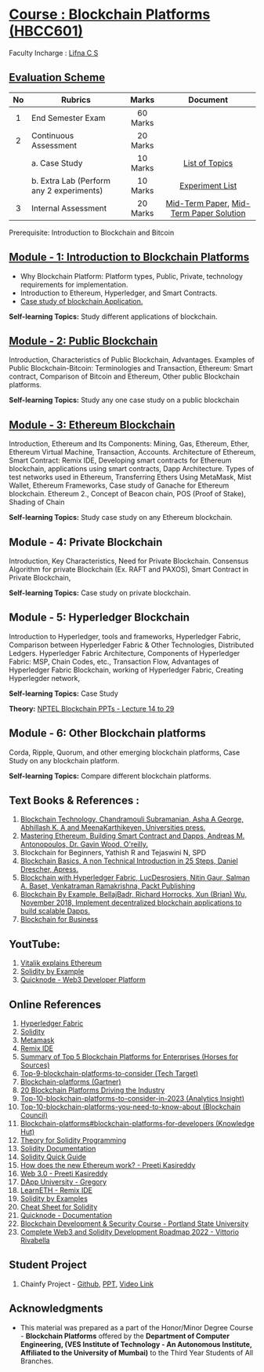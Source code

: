 # [Course : Blockchain Platforms (HBCC601)](https://drive.google.com/file/d/1Xg1zvJLgZRtb1hV_OyMsiTwiiQtl_i--/view?usp=drive_link)
Faculty Incharge : [Lifna C S](mailto:lifna.cs@ves.ac.in)

## [Evaluation Scheme](https://github.com/LifnaJos/HBCC601-Blockchain-Platforms/blob/main/PPT/BP_HD_Sem6_Scheme.pdf)
| No | Rubrics | Marks | Document |
| :--: | ------------------ | :----: | :--------:|
| 1 | End Semester Exam | 60 Marks | |
| 2 | Continuous Assessment | 20 Marks | |
|   | a. Case Study | 10 Marks | [List of Topics](https://github.com/LifnaJos/HBCC601-Blockchain-Platforms/blob/main/PPT/readme.md)|
|   | b. Extra Lab (Perform any 2 experiments) | 10 Marks | [Experiment List](https://github.com/LifnaJos/HBCC601-Blockchain-Platforms/blob/main/PPT/Experiment_List.md)|
| 3 | Internal Assessment | 20 Marks | [Mid-Term Paper](https://github.com/LifnaJos/HBCC601-Blockchain-Platforms/blob/main/PPT/BP_MT_Paper_Feb_2024.pdf), [Mid-Term Paper Solution](https://github.com/LifnaJos/HBCC601-Blockchain-Platforms/blob/main/PPT/BP_MT_Paper_Feb_2024_Solution.pdf) | |

Prerequisite: Introduction to Blockchain and Bitcoin

## [Module - 1:  Introduction to Blockchain Platforms](https://github.com/LifnaJos/HBCC601-Blockchain-Platforms/blob/main/PPT/M1_BP_HD.pdf)
* Why Blockchain Platform: Platform types, Public, Private, technology requirements for implementation.
* Introduction to Ethereum, Hyperledger, and Smart Contracts.
* [Case study of blockchain Application.](https://github.com/LifnaJos/HBCC601-Blockchain-Platforms/blob/main/PPT/Blockchain_CaseStudies.pdf)

**Self-learning Topics:** Study different applications of blockchain.

## [Module - 2: Public Blockchain](https://github.com/LifnaJos/HBCC601-Blockchain-Platforms/blob/main/PPT/M2_BP_HD.pdf)
Introduction, Characteristics of Public Blockchain, Advantages. Examples of Public Blockchain-Bitcoin: Terminologies and Transaction, Ethereum: Smart contract, Comparison of Bitcoin and Ethereum, Other public Blockchain platforms.

**Self-learning Topics:** Study any one case study on a public blockchain
  
## [Module - 3:  Ethereum Blockchain](https://github.com/LifnaJos/HBCC601-Blockchain-Platforms/blob/main/PPT/M3_BP_HD.pdf)									
Introduction, Ethereum and Its Components: Mining, Gas, Ethereum, Ether, Ethereum Virtual Machine, Transaction, Accounts. Architecture of Ethereum, 
Smart Contract: Remix IDE, Developing smart contracts for Ethereum blockchain, applications using smart contracts, 
Dapp Architecture. Types of test networks used in Ethereum, Transferring Ethers Using MetaMask, Mist Wallet, Ethereum Frameworks, Case study of Ganache for Ethereum blockchain.
Ethereum 2., Concept of Beacon chain, POS (Proof of Stake), Shading of Chain

**Self-learning Topics:**  Study case study on any Ethereum blockchain.

## Module - 4:  Private Blockchain								
Introduction, Key Characteristics, Need for Private Blockchain. Consensus Algorithm for private Blockchain (Ex. RAFT and PAXOS), Smart Contract in Private Blockchain,

**Self-learning Topics:** Case study on private blockchain.
  
## Module  - 5:  Hyperledger Blockchain					
Introduction to Hyperledger, tools and frameworks, Hyperledger Fabric, Comparison between Hyperledger Fabric & Other Technologies, Distributed Ledgers. Hyperledger Fabric Architecture,
Components of Hyperledger Fabric: MSP, Chain Codes, etc., Transaction Flow, Advantages of Hyperledger Fabric Blockchain, working of Hyperledger Fabric, Creating Hyperlegder network, 

**Self-learning Topics:** Case Study

**Theory:** [NPTEL Blockchain PPTs - Lecture 14 to 29](https://drive.google.com/drive/folders/1teROdBijYNhHIpIDoqd3w5cpxYZ1t9Sb?usp=sharing)

## Module  - 6: Other Blockchain platforms
Corda, Ripple, Quorum, and other emerging blockchain platforms, Case Study on any blockchain platform.

**Self-learning Topics:** Compare different blockchain platforms.

## Text Books & References :
1. [Blockchain Technology, Chandramouli Subramanian, Asha A George, Abhillash K.
A and MeenaKarthikeyen, Universities press.](https://www.universitiespress.com/details?id=9789389211634)
2. [Mastering Ethereum, Building Smart Contract and Dapps, Andreas M. Antonopoulos, Dr. Gavin Wood, O'reilly.](https://drive.google.com/file/d/12gMxWvGSquUEQfWpEFenwgMHIY57JcE7/view?usp=sharing)
3. Blockchain for Beginners, Yathish R and Tejaswini N, SPD
4. [Blockchain Basics, A non Technical Introduction in 25 Steps, Daniel Drescher, Apress.](https://drive.google.com/file/d/1L6TCfOr8iZ3AZRgQ3QRp8Ypkir7F7op5/view?usp=sharing)
5. [Blockchain with Hyperledger Fabric, LucDesrosiers, Nitin Gaur, Salman A. Baset, Venkatraman Ramakrishna, Packt Publishing](https://drive.google.com/file/d/1e0wnzWfuTeObsafABwzr8qTuHztGrD_b/view?usp=sharing)
6. [Blockchain By Example, BellajBadr, Richard Horrocks, Xun (Brian) Wu, November 2018, Implement decentralized blockchain applications to build scalable Dapps.](https://github.com/PacktPublishing/Blockchain-By-Example)
7. [Blockchain for Business](https://www.ibm.com/downloads/cas/3EGWKGX7)

## YoutTube:
1. [Vitalik explains Ethereum](https://www.youtube.com/watch?v=TDGq4aeevgY&t=205s)
2. [Solidity by Example](https://www.youtube.com/watch?v=hMwdd664_iw&list=PLO5VPQH6OWdULDcret0S0EYQ7YcKzrigz)
3. [Quicknode - Web3 Developer Platform](https://www.youtube.com/watch?v=88-hpZE4OU8&list=PLT2H_0otcvBTf1M2na67r4LtAPsen2VzD)

## Online References
1. [Hyperledger Fabric](https://www.hyperledger.com/use/fabric)
2. [Solidity](https://soliditylang.org/)
3. [Metamask](https://docs.metamask.io/wallet/get-started/run-development-network/)
4. [Remix IDE](https://remix.ethereum.org/)
5. [Summary of Top 5 Blockchain Platforms for Enterprises (Horses for Sources)](https://www.horsesforsources.com/storage/app/media/Phil%20MARCH%20APRIL%202018/Enterprise%20Blockchain%20Platforms.jpg)
6. [Top-9-blockchain-platforms-to-consider (Tech Target)](https://www.techtarget.com/searchcio/feature/Top-9-blockchain-platforms-to-consider)
7. [Blockchain-platforms (Gartner)](https://www.gartner.com/reviews/market/blockchain-platforms)
8. [20 Blockchain Platforms Driving the Industry](https://builtin.com/blockchain/blockchain-platforms)
9. [Top-10-blockchain-platforms-to-consider-in-2023 (Analytics Insight)](https://www.analyticsinsight.net/top-10-blockchain-platforms-to-consider-in-2023/)
10. [Top-10-blockchain-platforms-you-need-to-know-about (Blockchain Council)](https://www.blockchain-council.org/blockchain/top-10-blockchain-platforms-you-need-to-know-about/)
11. [Blockchain-platforms#blockchain-platforms-for-developers (Knowledge Hut)](https://www.knowledgehut.com/blog/blockchain/blockchain-platforms#blockchain-platforms-for%C2%A0developers)
12. [Theory for Solidity Programming](https://docs.soliditylang.org/en/v0.8.21/)
13. [Solidity Documentation](https://docs.soliditylang.org/_/downloads/en/v0.8.21/pdf/)
14. [Solidity Quick Guide](https://drive.google.com/file/d/1bR6xR5uMcJ5tctxCAvHwTFef7Gyw8CHg/view?usp=sharing)
15. [How does the new Ethereum work? - Preeti Kasireddy](https://www.preethikasireddy.com/post/how-does-the-new-ethereum-work)
16. [Web 3.0 - Preeti Kasireddy](https://www.preethikasireddy.com/post/the-architecture-of-a-web-3-0-application)
17. [DApp University - Gregory](https://www.dappuniversity.com/)
18. [LearnETH - Remix IDE](https://remix.ethereum.org/#lang=en&optimize=false&runs=200&evmVersion=null&version=soljson-v0.8.18+commit.87f61d96.js)
19. [Solidity by Examples](https://solidity-by-example.org/)
20. [Cheat Sheet for Solidity](https://docs.soliditylang.org/en/latest/cheatsheet.html#global-variables)
21. [Quicknode - Documentation](https://www.quicknode.com/guides/ethereum-development/smart-contracts/solidity-vs-vyper)
22. [Blockchain Development & Security Course - Portland State University](https://codelabs.cs.pdx.edu/cs410b/)
23. [Complete Web3 and Solidity Development Roadmap 2022 -  Vittorio Rivabella](https://vitto.cc/web3-and-solidity-smart-contracts-development-roadmap/)

## Student Project
1.  Chainfy Project - [Github](https://github.com/Sujaljp/Land-registry-using-Hyperledger-Fabric-#land-registry-using-hyperledger-fabric-),  [PPT](https://drive.google.com/file/d/15GBrzTdR7h8S_M6M2FHbqjO66jgZI-ts/view?usp=sharing),  [Video Link](https://drive.google.com/file/d/1dC6JxEVBfGLeCHQpUTntIDJmfk12Ozhe/view?usp=sharing)

## Acknowledgments
* This material was prepared as a part of the Honor/Minor Degree Course - **Blockchain Platforms** offered by the **Department of Computer Engineering, (VES Institute of Technology - An Autonomous Institute, Affiliated to the University of Mumbai)** to the Third Year Students of All Branches.
